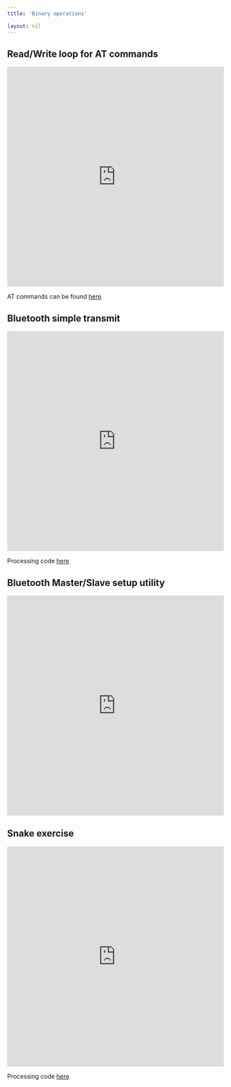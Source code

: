 ```yaml
---
title: 'Binary operations'

layout: nil
---
```


## Read/Write loop for AT commands


<p><iframe src="https://create.arduino.cc/editor/andreabianchi/a5378d0d-55d0-40af-99d4-0f5bf26f41b7/preview?embed" height="510px" width="100%"  frameborder="0"></iframe></p>

AT commands can be found [here](https://www.dropbox.com/s/6467unn8hx33q6c/ip11.1_appendix.pdf?dl=0)


## Bluetooth simple transmit

<p><iframe src="https://create.arduino.cc/editor/andreabianchi/1d100684-393a-4628-a1b1-cb9d6732c5ee/preview?embed" height="510px" width="100%"  frameborder="0"></iframe></p>

Processing code [here](https://www.dropbox.com/s/zklepto7cglmf68/SimpleReceiver.zip?dl=0)

## Bluetooth Master/Slave setup utility

<p><iframe src="https://create.arduino.cc/editor/andreabianchi/9a3e472f-0f4d-4a24-bf6d-04bfbc08bb20/preview?embed" height="510px" width="100%"  frameborder="0"></iframe></p>

## Snake exercise

<p><iframe src="https://create.arduino.cc/editor/andreabianchi/cb1245ca-2464-46b5-a2a0-3beeefd8d39a/preview?embed" height="510px" width="100%"  frameborder="0"></iframe></p>

Processing code [here](https://www.dropbox.com/s/vwe3tvsn9dciws6/Snake.zip?dl=0)
